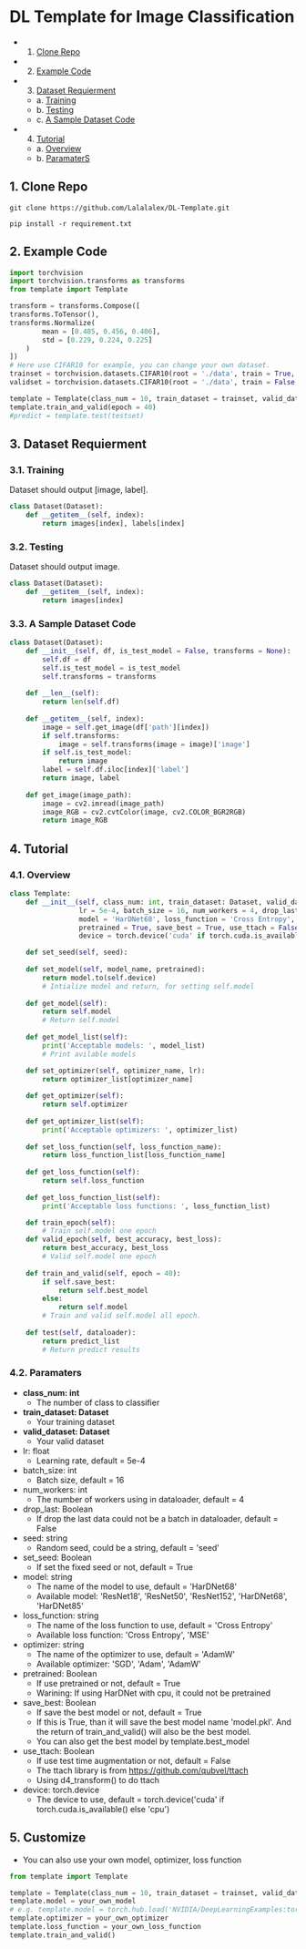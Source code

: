 # DL Template for Image Classification

* 1. [Clone Repo](#CloneRepo)
* 2. [Example Code](#ExampleCode)
* 3. [Dataset Requierment](#DatasetRequierment)
	* a. [Training](#Training)
	* b. [Testing](#Testing)
	* c. [A Sample Dataset Code](#ASampleDatasetCode)
* 4. [Tutorial](#Tutorial)
	* a. [Overview](#Overview)
	* b. [ParamaterS](#ParamaterS)

##  1. <a name='CloneRepo'></a>Clone Repo
```
git clone https://github.com/Lalalalex/DL-Template.git
```
```
pip install -r requirement.txt
```

##  2. <a name='ExampleCode'></a>Example Code
```python
import torchvision
import torchvision.transforms as transforms
from template import Template

transform = transforms.Compose([
transforms.ToTensor(),
transforms.Normalize(
        mean = [0.485, 0.456, 0.406],
        std = [0.229, 0.224, 0.225]
    )
])
# Here use CIFAR10 for example, you can change your own dataset.
trainset = torchvision.datasets.CIFAR10(root = './data', train = True, download = True, transform = transform)
validset = torchvision.datasets.CIFAR10(root = './data', train = False, download = True, transform = transform)

template = Template(class_num = 10, train_dataset = trainset, valid_dataset = validset)
template.train_and_valid(epoch = 40)
#predict = template.test(testset)
```

##  3. <a name='DatasetRequierment'></a>Dataset Requierment
###  3.1. <a name='Training'></a>Training
Dataset should output [image, label].
```python
class Dataset(Dataset):
    def __getitem__(self, index):
        return images[index], labels[index]
```
###  3.2. <a name='Testing'></a>Testing
Dataset should output image.
```python
class Dataset(Dataset):
    def __getitem__(self, index):
        return images[index]
```

###  3.3. <a name='ASampleDatasetCode'></a>A Sample Dataset Code
```python
class Dataset(Dataset):
    def __init__(self, df, is_test_model = False, transforms = None):
        self.df = df
        self.is_test_model = is_test_model
        self.transforms = transforms
    
    def __len__(self):
        return len(self.df)
    
    def __getitem__(self, index):
        image = self.get_image(df['path'][index])
        if self.transforms:
            image = self.transforms(image = image)['image']
        if self.is_test_model:
            return image
        label = self.df.iloc[index]['label']
        return image, label
    
    def get_image(image_path):
        image = cv2.imread(image_path)
        image_RGB = cv2.cvtColor(image, cv2.COLOR_BGR2RGB)
        return image_RGB
```

##  4. <a name='Tutorial'></a>Tutorial
###  4.1. <a name='Overview'></a>Overview
```python
class Template:
    def __init__(self, class_num: int, train_dataset: Dataset, valid_dataset: Dataset, 
                 lr = 5e-4, batch_size = 16, num_workers = 4, drop_last = True, seed = 'seed', set_seed = True,
                 model = 'HarDNet68', loss_function = 'Cross Entropy', optimizer = 'AdamW',
                 pretrained = True, save_best = True, use_ttach = False,
                 device = torch.device('cuda' if torch.cuda.is_available() else 'cpu')):

    def set_seed(self, seed):
    
    def set_model(self, model_name, pretrained):
        return model.to(self.device)
        # Intialize model and return, for setting self.model
    
    def get_model(self):
        return self.model
        # Return self.model
        
    def get_model_list(self):
        print('Acceptable models: ', model_list)
        # Print avilable models

    def set_optimizer(self, optimizer_name, lr):
        return optimizer_list[optimizer_name]
        
    def get_optimizer(self):
        return self.optimizer
    
    def get_optimizer_list(self):
        print('Acceptable optimizers: ', optimizer_list)
    
    def set_loss_function(self, loss_function_name):
        return loss_function_list[loss_function_name]
        
    def get_loss_function(self):
        return self.loss_function
    
    def get_loss_function_list(self):
        print('Acceptable loss functions: ', loss_function_list)

    def train_epoch(self):
        # Train self.model one epoch
    def valid_epoch(self, best_accuracy, best_loss):
        return best_accuracy, best_loss
        # Valid self.model one epoch
    
    def train_and_valid(self, epoch = 40):
        if self.save_best:
            return self.best_model
        else:
            return self.model
        # Train and valid self.model all epoch.
        
    def test(self, dataloader):
        return predict_list
        # Return predict results

```

###  4.2. <a name='ParamaterS'></a>Paramaters
- **class_num: int**
    - The number of class to classifier
- **train_dataset: Dataset**
    - Your training dataset
- **valid_dataset: Dataset**
    - Your valid dataset
- lr: float
    - Learning rate, default = 5e-4
- batch_size: int
    - Batch size, default = 16
- num_workers: int
    - The number of workers using in dataloader, default = 4
- drop_last: Boolean
    - If drop the last data could not be a batch in dataloader, default = False
- seed: string
    - Random seed, could be a string, default = 'seed'
- set_seed: Boolean
    - If set the fixed seed or not, default = True
- model: string
    - The name of the model to use, default = 'HarDNet68'
    - Available model: 'ResNet18', 'ResNet50', 'ResNet152', 'HarDNet68', 'HarDNet85'
- loss_function: string
    - The name of the loss function to use, default = 'Cross Entropy'
    - Available loss function: 'Cross Entropy', 'MSE'
- optimizer: string
    - The name of the optimizer to use, default = 'AdamW'
    - Available optimizer: 'SGD', 'Adam', 'AdamW'
- pretrained: Boolean
    - If use pretrained or not, default = True
    - Warining: If using HarDNet with cpu, it could not be pretrained
- save_best: Boolean
    - If save the best model or not, default = True
    - If this is True, than it will save the best model name 'model.pkl'. And the return of train_and_valid() will also be the best model.
    - You can also get the best model by template.best_model
- use_ttach: Boolean
    - If use test time augmentation or not, default = False
    - The ttach library is from https://github.com/qubvel/ttach
    - Using d4_transform() to do ttach
- device: torch.device
    - The device to use, default = torch.device('cuda' if torch.cuda.is_available() else 'cpu')

##  5. <a name='Customize'></a>Customize
- You can also use your own model, optimizer, loss function
```python
from template import Template

template = Template(class_num = 10, train_dataset = trainset, valid_dataset = validset)
template.model = your_own_model
# e.g. template.model = torch.hub.load('NVIDIA/DeepLearningExamples:torchhub', 'nvidia_efficientnet_b0', pretrained=True)
template.optimizer = your_own_optimizer
template.loss_function = your_own_loss_function
template.train_and_valid()
```
